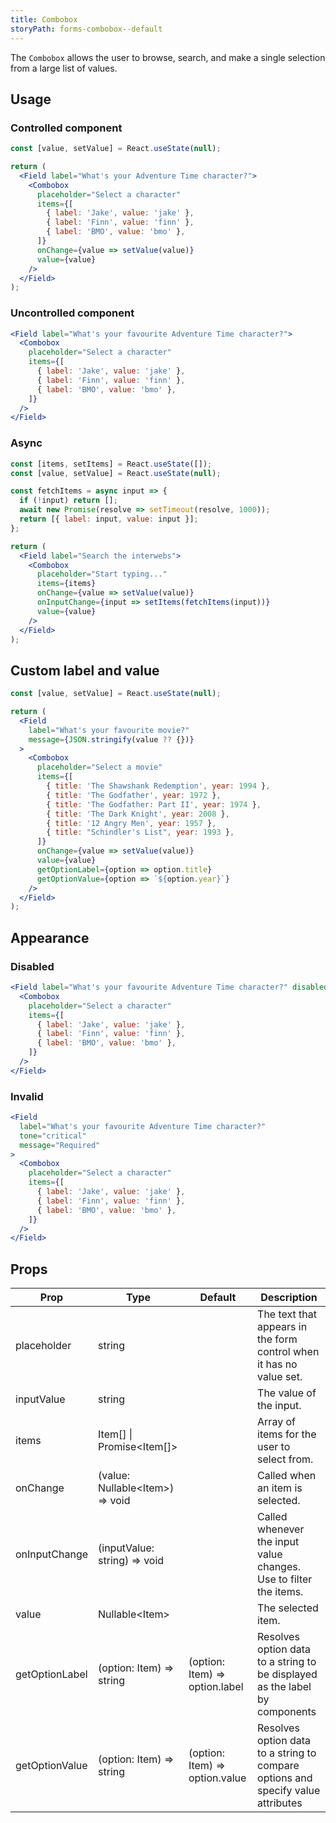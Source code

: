 ```yaml
---
title: Combobox
storyPath: forms-combobox--default
---
```


The `Combobox` allows the user to browse, search, and make a single selection
from a large list of values.

## Usage

### Controlled component

```jsx live
const [value, setValue] = React.useState(null);

return (
  <Field label="What's your Adventure Time character?">
    <Combobox
      placeholder="Select a character"
      items={[
        { label: 'Jake', value: 'jake' },
        { label: 'Finn', value: 'finn' },
        { label: 'BMO', value: 'bmo' },
      ]}
      onChange={value => setValue(value)}
      value={value}
    />
  </Field>
);
```

### Uncontrolled component

```jsx live
<Field label="What's your favourite Adventure Time character?">
  <Combobox
    placeholder="Select a character"
    items={[
      { label: 'Jake', value: 'jake' },
      { label: 'Finn', value: 'finn' },
      { label: 'BMO', value: 'bmo' },
    ]}
  />
</Field>
```

### Async

```jsx live
const [items, setItems] = React.useState([]);
const [value, setValue] = React.useState(null);

const fetchItems = async input => {
  if (!input) return [];
  await new Promise(resolve => setTimeout(resolve, 1000));
  return [{ label: input, value: input }];
};

return (
  <Field label="Search the interwebs">
    <Combobox
      placeholder="Start typing..."
      items={items}
      onChange={value => setValue(value)}
      onInputChange={input => setItems(fetchItems(input))}
      value={value}
    />
  </Field>
);
```

## Custom label and value

```jsx live
const [value, setValue] = React.useState(null);

return (
  <Field
    label="What's your favourite movie?"
    message={JSON.stringify(value ?? {})}
  >
    <Combobox
      placeholder="Select a movie"
      items={[
        { title: 'The Shawshank Redemption', year: 1994 },
        { title: 'The Godfather', year: 1972 },
        { title: 'The Godfather: Part II', year: 1974 },
        { title: 'The Dark Knight', year: 2008 },
        { title: '12 Angry Men', year: 1957 },
        { title: "Schindler's List", year: 1993 },
      ]}
      onChange={value => setValue(value)}
      value={value}
      getOptionLabel={option => option.title}
      getOptionValue={option => `${option.year}`}
    />
  </Field>
);
```

## Appearance

### Disabled

```jsx live
<Field label="What's your favourite Adventure Time character?" disabled>
  <Combobox
    placeholder="Select a character"
    items={[
      { label: 'Jake', value: 'jake' },
      { label: 'Finn', value: 'finn' },
      { label: 'BMO', value: 'bmo' },
    ]}
  />
</Field>
```

### Invalid

```jsx live
<Field
  label="What's your favourite Adventure Time character?"
  tone="critical"
  message="Required"
>
  <Combobox
    placeholder="Select a character"
    items={[
      { label: 'Jake', value: 'jake' },
      { label: 'Finn', value: 'finn' },
      { label: 'BMO', value: 'bmo' },
    ]}
  />
</Field>
```

## Props

| Prop           | Type                              | Default                        | Description                                                                      |
| -------------- | --------------------------------- | ------------------------------ | -------------------------------------------------------------------------------- |
| placeholder    | string                            |                                | The text that appears in the form control when it has no value set.              |
| inputValue     | string                            |                                | The value of the input.                                                          |
| items          | Item[] \| Promise\<Item[]\>       |                                | Array of items for the user to select from.                                      |
| onChange       | (value: Nullable\<Item\>) => void |                                | Called when an item is selected.                                                 |
| onInputChange  | (inputValue: string) => void      |                                | Called whenever the input value changes. Use to filter the items.                |
| value          | Nullable\<Item\>                  |                                | The selected item.                                                               |
| getOptionLabel | (option: Item) => string          | (option: Item) => option.label | Resolves option data to a string to be displayed as the label by components      |
| getOptionValue | (option: Item) => string          | (option: Item) => option.value | Resolves option data to a string to compare options and specify value attributes |
